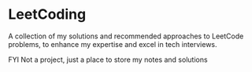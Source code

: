 # LeetCoding
A collection of my solutions and recommended approaches to LeetCode problems, to enhance my expertise and excel in tech interviews.

FYI Not a project, just a place to store my notes and solutions
